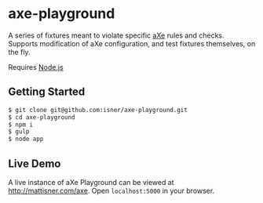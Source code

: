 # axe-playground

A series of fixtures meant to violate specific [aXe](https://github.com/dequelabs/axe-core) rules and checks. Supports modification of aXe configuration, and test fixtures themselves, on the fly.

Requires [Node.js](https://nodejs.org/en/)

## Getting Started

```bash
$ git clone git@github.com:isner/axe-playground.git
$ cd axe-playground
$ npm i
$ gulp
$ node app
```


## Live Demo

A live instance of aXe Playground can be viewed at http://mattisner.com/axe.
Open `localhost:5000` in your browser.